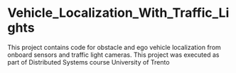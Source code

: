 # Vehicle_Localization_With_Traffic_Lights
This project contains code for obstacle and ego vehicle localization from onboard sensors and traffic light cameras. This project was executed as part of Distributed Systems course University of Trento 

